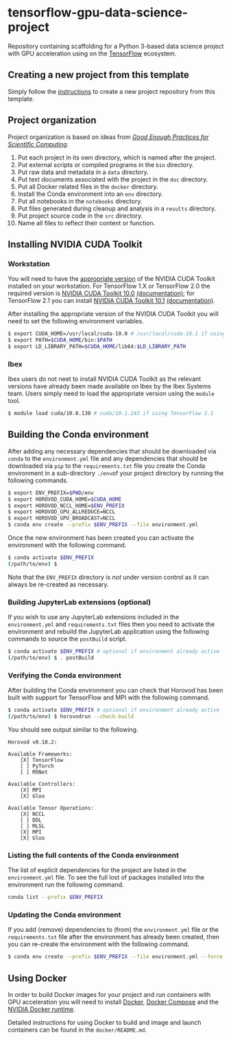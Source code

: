 # tensorflow-gpu-data-science-project

Repository containing scaffolding for a Python 3-based data science project with GPU acceleration using on the [TensorFlow](https://www.tensorflow.org/) ecosystem. 

## Creating a new project from this template

Simply follow the [instructions](https://help.github.com/en/articles/creating-a-repository-from-a-template) to create a new project repository from this template.

## Project organization

Project organization is based on ideas from [_Good Enough Practices for Scientific Computing_](https://journals.plos.org/ploscompbiol/article?id=10.1371/journal.pcbi.1005510).

1. Put each project in its own directory, which is named after the project.
2. Put external scripts or compiled programs in the `bin` directory.
3. Put raw data and metadata in a `data` directory.
4. Put text documents associated with the project in the `doc` directory.
5. Put all Docker related files in the `docker` directory.
6. Install the Conda environment into an `env` directory. 
7. Put all notebooks in the `notebooks` directory.
8. Put files generated during cleanup and analysis in a `results` directory.
9. Put project source code in the `src` directory.
10. Name all files to reflect their content or function.

## Installing NVIDIA CUDA Toolkit

### Workstation

You will need to have the [appropriate version](https://developer.nvidia.com/cuda-toolkit-archive) 
of the NVIDIA CUDA Toolkit installed on your workstation. For TensorFlow 1.X or TensorFlow 2.0 the 
required version is 
[NVIDIA CUDA Toolkit 10.0](https://developer.nvidia.com/cuda-10.0-download-archive) 
[(documentation)](https://docs.nvidia.com/cuda/archive/10.0/); for TensorFlow 2.1 you can install 
[NVIDIA CUDA Toolkit 10.1](https://developer.nvidia.com/cuda-10.1-download-archive-update2) 
[(documentation)](https://docs.nvidia.com/cuda/archive/10.1/).

After installing the appropriate version of the NVIDIA CUDA Toolkit you will need to set the 
following environment variables.

```bash
$ export CUDA_HOME=/usr/local/cuda-10.0 # /usr/local/cuda-10.1 if using TensorFlow 2.1
$ export PATH=$CUDA_HOME/bin:$PATH
$ export LD_LIBRARY_PATH=$CUDA_HOME/lib64:$LD_LIBRARY_PATH
```

### Ibex

Ibex users do not neet to install NVIDIA CUDA Toolkit as the relevant versions have already been 
made available on Ibex by the Ibex Systems team. Users simply need to load the appropriate version 
using the `module` tool. 

```bash
$ module load cuda/10.0.130 # cuda/10.1.243 if using TensorFlow 2.1
```

## Building the Conda environment

After adding any necessary dependencies that should be downloaded via `conda` to the 
`environment.yml` file and any dependencies that should be downloaded via `pip` to the 
`requirements.txt` file you create the Conda environment in a sub-directory `./env`of your project 
directory by running the following commands.

```bash
$ export ENV_PREFIX=$PWD/env
$ export HOROVOD_CUDA_HOME=$CUDA_HOME
$ export HOROVOD_NCCL_HOME=$ENV_PREFIX
$ export HOROVOD_GPU_ALLREDUCE=NCCL 
$ export HOROVOD_GPU_BROADCAST=NCCL
$ conda env create --prefix $ENV_PREFIX --file environment.yml
```

Once the new environment has been created you can activate the environment with the following 
command.

```bash
$ conda activate $ENV_PREFIX
(/path/to/env) $
```

Note that the `ENV_PREFIX` directory is *not* under version control as it can always be re-created as 
necessary.

### Building JupyterLab extensions (optional)

If you wish to use any JupyterLab extensions included in the `environment.yml` and `requirements.txt` 
files then you need to activate the environment and rebuild the JupyterLab application using the 
following commands to source the `postBuild` script.

```bash
$ conda activate $ENV_PREFIX # optional if environment already active
(/path/to/env) $ . postBuild
```

### Verifying the Conda environment

After building the Conda environment you can check that Horovod has been built with support for 
TensorFlow and MPI with the following command.

```bash
$ conda activate $ENV_PREFIX # optional if environment already active
(/path/to/env) $ horovodrun --check-build
```

You should see output similar to the following.

```
Horovod v0.18.2:

Available Frameworks:
    [X] TensorFlow
    [ ] PyTorch
    [ ] MXNet

Available Controllers:
    [X] MPI
    [X] Gloo

Available Tensor Operations:
    [X] NCCL
    [ ] DDL
    [ ] MLSL
    [X] MPI
    [X] Gloo  
```

### Listing the full contents of the Conda environment

The list of explicit dependencies for the project are listed in the `environment.yml` file. To see 
the full lost of packages installed into the environment run the following command.

```bash
conda list --prefix $ENV_PREFIX
```

### Updating the Conda environment

If you add (remove) dependencies to (from) the `environment.yml` file or the `requirements.txt` file 
after the environment has already been created, then you can re-create the environment with the 
following command.

```bash
$ conda env create --prefix $ENV_PREFIX --file environment.yml --force
```

## Using Docker

In order to build Docker images for your project and run containers with GPU acceleration you will 
need to install 
[Docker](https://docs.docker.com/install/linux/docker-ce/ubuntu/), 
[Docker Compose](https://docs.docker.com/compose/install/) and the 
[NVIDIA Docker runtime](https://github.com/NVIDIA/nvidia-docker).

Detailed instructions for using Docker to build and image and launch containers can be found in 
the `docker/README.md`.
